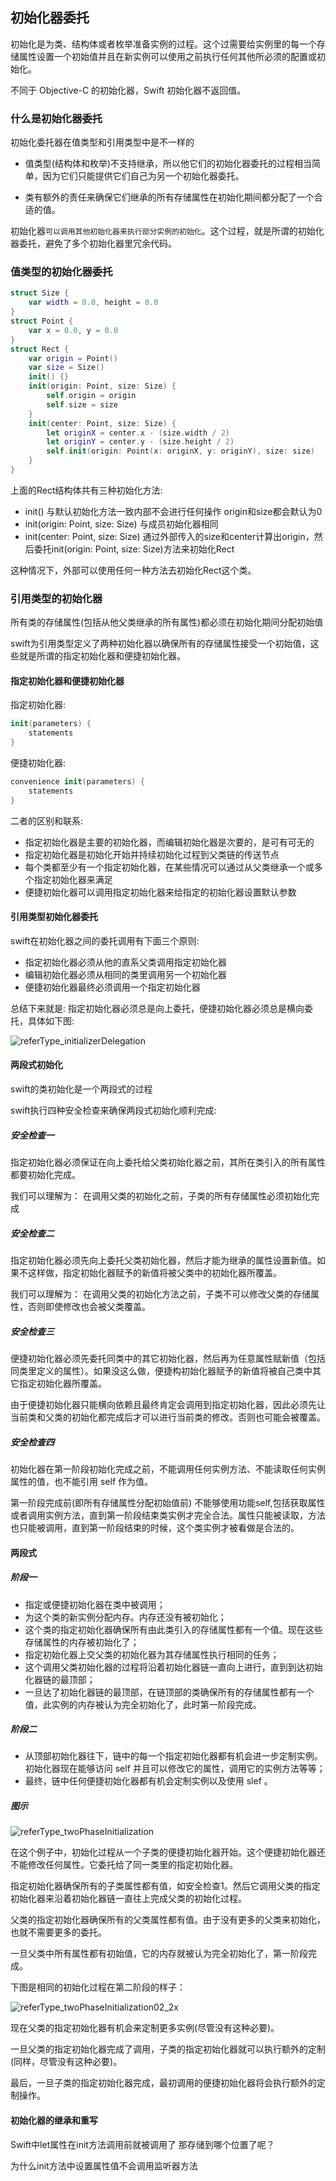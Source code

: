 ## 初始化器委托

初始化是为类、结构体或者枚举准备实例的过程。这个过需要给实例里的每一个存储属性设置一个初始值并且在新实例可以使用之前执行任何其他所必须的配置或初始化。

不同于 Objective-C 的初始化器，Swift 初始化器不返回值。

### 什么是初始化器委托

初始化委托器在值类型和引用类型中是不一样的

- 值类型(结构体和枚举)不支持继承，所以他它们的初始化器委托的过程相当简单，因为它们只能提供它们自己为另一个初始化器委托。

- 类有额外的责任来确保它们继承的所有存储属性在初始化期间都分配了一个合适的值。

初始化器`可以调用其他初始化器来执行部分实例的初始化`。这个过程，就是所谓的初始化器委托，避免了多个初始化器里冗余代码。

### 值类型的初始化器委托

```swift
struct Size {
    var width = 0.0, height = 0.0
}
struct Point {
    var x = 0.0, y = 0.0
}
struct Rect {
    var origin = Point()
    var size = Size()
    init() {}
    init(origin: Point, size: Size) {
        self.origin = origin
        self.size = size
    }
    init(center: Point, size: Size) {
        let originX = center.x - (size.width / 2)
        let originY = center.y - (size.height / 2)
        self.init(origin: Point(x: originX, y: originY), size: size)
    }
}
```
上面的Rect结构体共有三种初始化方法:

- init() 与默认初始化方法一致内部不会进行任何操作 origin和size都会默认为0
- init(origin: Point, size: Size) 与成员初始化器相同
- init(center: Point, size: Size) 通过外部传入的size和center计算出origin，然后委托init(origin: Point, size: Size)方法来初始化Rect

这种情况下，外部可以使用任何一种方法去初始化Rect这个类。

### 引用类型的初始化器

所有类的存储属性(包括从他父类继承的所有属性)都必须在初始化期间分配初始值

swift为引用类型定义了两种初始化器以确保所有的存储属性接受一个初始值，这些就是所谓的指定初始化器和便捷初始化器。

#### 指定初始化器和便捷初始化器

指定初始化器:

```swift
init(parameters) {
    statements
}
```

便捷初始化器:

```swift
convenience init(parameters) {
    statements
}
```

二者的区别和联系:

- 指定初始化器是主要的初始化器，而编辑初始化器是次要的，是可有可无的
- 指定初始化器是初始化开始并持续初始化过程到父类链的传送节点
- 每个类都至少有一个指定初始化器，在某些情况可以通过从父类继承一个或多个指定初始化器来满足
- 便捷初始化器可以调用指定初始化器来给指定的初始化器设置默认参数


#### 引用类型初始化器委托

swift在初始化器之间的委托调用有下面三个原则:

- 指定初始化器必须从他的直系父类调用指定初始化器
- 编辑初始化器必须从相同的类里调用另一个初始化器
- 便捷初始化器最终必须调用一个指定初始化器

总结下来就是: 指定初始化器必须总是向上委托，便捷初始化器必须总是横向委托，具体如下图:

![referType_initializerDelegation](https://github.com/LeeWongSnail/AdvancedSwift/raw/main/res/referType_initializerDelegation.png)

#### 两段式初始化

swift的类初始化是一个两段式的过程

swift执行四种安全检查来确保两段式初始化顺利完成:

##### 安全检查一

指定初始化器必须保证在向上委托给父类初始化器之前，其所在类引入的所有属性都要初始化完成。

我们可以理解为： 在调用父类的初始化之前，子类的所有存储属性必须初始化完成

##### 安全检查二

指定初始化器必须先向上委托父类初始化器，然后才能为继承的属性设置新值。如果不这样做，指定初始化器赋予的新值将被父类中的初始化器所覆盖。

我们可以理解为： 在调用父类的初始化方法之前，子类不可以修改父类的存储属性，否则即使修改也会被父类覆盖。

##### 安全检查三

便捷初始化器必须先委托同类中的其它初始化器，然后再为任意属性赋新值（包括同类里定义的属性）。如果没这么做，便捷构初始化器赋予的新值将被自己类中其它指定初始化器所覆盖。

由于便捷初始化器只能横向依赖且最终肯定会调用到指定初始化器，因此必须先让当前类和父类的初始化都完成后才可以进行当前类的修改。否则也可能会被覆盖。

##### 安全检查四

初始化器在第一阶段初始化完成之前，不能调用任何实例方法、不能读取任何实例属性的值，也不能引用 self 作为值。

第一阶段完成前(即所有存储属性分配初始值前) 不能够使用功能self,包括获取属性或者调用实例方法，直到第一阶段结束类实例才完全合法。属性只能被读取，方法也只能被调用，直到第一阶段结束的时候，这个类实例才被看做是合法的。

#### 两段式

##### 阶段一

* 指定或便捷初始化器在类中被调用；
* 为这个类的新实例分配内存。内存还没有被初始化；
* 这个类的指定初始化器确保所有由此类引入的存储属性都有一个值。现在这些存储属性的内存被初始化了；
* 指定初始化器上交父类的初始化器为其存储属性执行相同的任务；
* 这个调用父类初始化器的过程将沿着初始化器链一直向上进行，直到到达初始化器链的最顶部；
* 一旦达了初始化器链的最顶部，在链顶部的类确保所有的存储属性都有一个值，此实例的内存被认为完全初始化了，此时第一阶段完成。

##### 阶段二

* 从顶部初始化器往下，链中的每一个指定初始化器都有机会进一步定制实例。初始化器现在能够访问 self 并且可以修改它的属性，调用它的实例方法等等；
* 最终，链中任何便捷初始化器都有机会定制实例以及使用 slef 。

##### 图示

![referType_twoPhaseInitialization](https://github.com/LeeWongSnail/AdvancedSwift/raw/main/res/referType_twoPhaseInitialization.png)

在这个例子中，初始化过程从一个子类的便捷初始化器开始。这个便捷初始化器还不能修改任何属性。它委托给了同一类里的指定初始化器。

指定初始化器确保所有的子类属性都有值，如安全检查1。然后它调用父类的指定初始化器来沿着初始化器链一直往上完成父类的初始化过程。

父类的指定初始化器确保所有的父类属性都有值。由于没有更多的父类来初始化，也就不需要更多的委托。

一旦父类中所有属性都有初始值，它的内存就被认为完全初始化了，第一阶段完成。

下图是相同的初始化过程在第二阶段的样子：

![referType_twoPhaseInitialization02_2x](https://github.com/LeeWongSnail/AdvancedSwift/raw/main/res/referType_twoPhaseInitialization02_2x.png)

现在父类的指定初始化器有机会来定制更多实例(尽管没有这种必要)。

一旦父类的指定初始化器完成了调用，子类的指定初始化器就可以执行额外的定制(同样，尽管没有这种必要)。

最后，一旦子类的指定初始化器完成，最初调用的便捷初始化器将会执行额外的定制操作。

#### 初始化器的继承和重写


Swift中let属性在init方法调用前就被调用了 那存储到哪个位置了呢？

为什么init方法中设置属性值不会调用监听器方法


